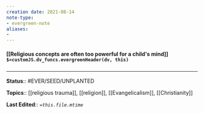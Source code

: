 ```yaml
---
creation date: 2021-08-14
note-type: 
- evergreen-note
aliases:
- 
---
```

#### [[Religious concepts are often too powerful for a child's mind]] `$=customJS.dv_funcs.evergreenHeader(dv, this)`



### <hr class="footnote"/>

**Status**:: #EVER/SEED/UNPLANTED 

**Topics**::  [[religious trauma]], [[religion]], [[Evangelicalism]], [[Christianity]]
	
**Last Edited**:: *`=this.file.mtime`*